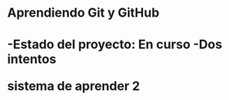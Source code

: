 <h1> Aprendiendo Git y GitHub <h1>

-Estado del proyecto: En curso
-Dos intentos 

sistema de aprender 2 
